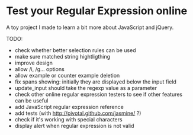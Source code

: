 Test your Regular Expression online
===================================

A toy project I made to learn a bit more about JavaScript and jQuery.

TODO:
* check whether better selection rules can be used
* make sure matched string hightligthing
* improve design
* allow /i, /g... options
* allow example or counter example deletion
* fix spans showing: initially they are displayed below the input field
* update_input should take the regexp value as a parameter
* check other online regular expression testers to see if other features can be useful
* add JavaScript regular expression reference
* add tests (with http://pivotal.github.com/jasmine/ ?)
* check if it's working with special characters
* display alert when regular expression is not valid